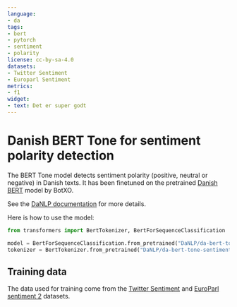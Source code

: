 ```yaml
---
language:
- da
tags:
- bert
- pytorch
- sentiment
- polarity
license: cc-by-sa-4.0
datasets:
- Twitter Sentiment
- Europarl Sentiment
metrics:
- f1
widget:
- text: Det er super godt
---
```


# Danish BERT Tone for sentiment polarity detection

The BERT Tone model detects sentiment polarity (positive, neutral or negative) in Danish texts. 
It has been finetuned on the pretrained [Danish BERT](https://github.com/certainlyio/nordic_bert) model by BotXO. 

See the [DaNLP documentation](https://danlp-alexandra.readthedocs.io/en/latest/docs/tasks/sentiment_analysis.html#bert-tone) for more details. 


Here is how to use the model:

```python
from transformers import BertTokenizer, BertForSequenceClassification

model = BertForSequenceClassification.from_pretrained("DaNLP/da-bert-tone-sentiment-polarity")
tokenizer = BertTokenizer.from_pretrained("DaNLP/da-bert-tone-sentiment-polarity")
```

## Training data

The data used for training come from the [Twitter Sentiment](https://danlp-alexandra.readthedocs.io/en/latest/docs/datasets.html#twitsent) and [EuroParl sentiment 2](https://danlp-alexandra.readthedocs.io/en/latest/docs/datasets.html#europarl-sentiment2) datasets.

